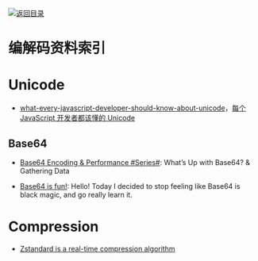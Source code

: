 [![返回目录](https://user-images.githubusercontent.com/5803001/38079637-ff0abcf0-3371-11e8-9b76-ad651620afc7.jpg)](https://github.com/wxyyxc1992/Awesome-Lists)

# 编解码资料索引

# Unicode

- [what-every-javascript-developer-should-know-about-unicode](https://rainsoft.io/what-every-javascript-developer-should-know-about-unicode/)，[每个 JavaScript 开发者都该懂的 Unicode](http://www.tuicool.com/articles/aiqIji7)

## Base64

- [Base64 Encoding & Performance #Series#](https://csswizardry.com/2017/02/base64-encoding-and-performance/): What’s Up with Base64? & Gathering Data

- [Base64 is fun!](https://dev.to/legolord208/base64-is-fun--420d): Hello! Today I decided to stop feeling like Base64 is black magic, and go really learn it.

# Compression

- [Zstandard is a real-time compression algorithm](http://facebook.github.io/zstd/#other-languages)
